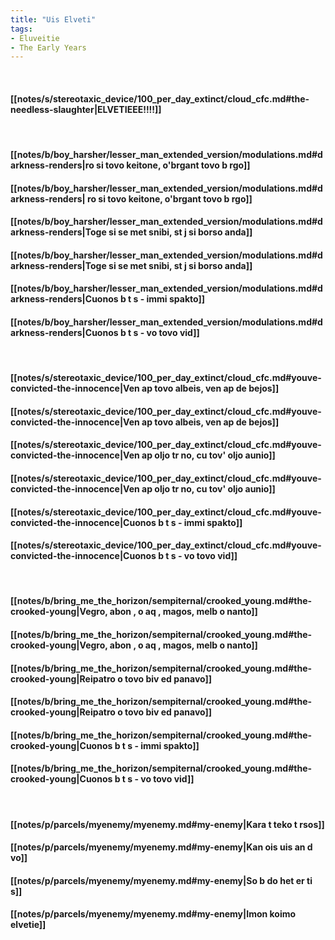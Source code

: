 ```yaml
---
title: "Uis Elveti"
tags:
- Eluveitie
- The Early Years
---
```

&nbsp;
#### [[notes/s/stereotaxic_device/100_per_day_extinct/cloud_cfc.md#the-needless-slaughter|ELVETIEEE!!!!]]
&nbsp;
#### [[notes/b/boy_harsher/lesser_man_extended_version/modulations.md#darkness-renders|ro si tovo keitone, o'brgant tovo b rgo]]
#### [[notes/b/boy_harsher/lesser_man_extended_version/modulations.md#darkness-renders| ro si tovo keitone, o'brgant tovo b rgo]]
#### [[notes/b/boy_harsher/lesser_man_extended_version/modulations.md#darkness-renders|Toge si se met snibi, st j si borso anda]]
#### [[notes/b/boy_harsher/lesser_man_extended_version/modulations.md#darkness-renders|Toge si se met snibi, st j si borso anda]]
#### [[notes/b/boy_harsher/lesser_man_extended_version/modulations.md#darkness-renders|Cuonos b  t  s  - immi spakto]]
#### [[notes/b/boy_harsher/lesser_man_extended_version/modulations.md#darkness-renders|Cuonos b  t  s  - vo tovo vid]]
&nbsp;
#### [[notes/s/stereotaxic_device/100_per_day_extinct/cloud_cfc.md#youve-convicted-the-innocence|Ven  ap tovo albeis, ven  ap de bejos]]
#### [[notes/s/stereotaxic_device/100_per_day_extinct/cloud_cfc.md#youve-convicted-the-innocence|Ven  ap tovo albeis, ven  ap de bejos]]
#### [[notes/s/stereotaxic_device/100_per_day_extinct/cloud_cfc.md#youve-convicted-the-innocence|Ven  ap oljo tr no, cu tov' oljo aunio]]
#### [[notes/s/stereotaxic_device/100_per_day_extinct/cloud_cfc.md#youve-convicted-the-innocence|Ven  ap oljo tr no, cu tov' oljo aunio]]
#### [[notes/s/stereotaxic_device/100_per_day_extinct/cloud_cfc.md#youve-convicted-the-innocence|Cuonos b  t  s  - immi spakto]]
#### [[notes/s/stereotaxic_device/100_per_day_extinct/cloud_cfc.md#youve-convicted-the-innocence|Cuonos b  t  s  - vo tovo vid]]
&nbsp;
#### [[notes/b/bring_me_the_horizon/sempiternal/crooked_young.md#the-crooked-young|Vegro, abon , o aq , magos, melb o nanto]]
#### [[notes/b/bring_me_the_horizon/sempiternal/crooked_young.md#the-crooked-young|Vegro, abon , o aq , magos, melb o nanto]]
#### [[notes/b/bring_me_the_horizon/sempiternal/crooked_young.md#the-crooked-young|Reipatro o tovo biv ed panavo]]
#### [[notes/b/bring_me_the_horizon/sempiternal/crooked_young.md#the-crooked-young|Reipatro o tovo biv ed panavo]]
#### [[notes/b/bring_me_the_horizon/sempiternal/crooked_young.md#the-crooked-young|Cuonos b  t  s  - immi spakto]]
#### [[notes/b/bring_me_the_horizon/sempiternal/crooked_young.md#the-crooked-young|Cuonos b  t  s  - vo tovo vid]]
&nbsp;
#### [[notes/p/parcels/myenemy/myenemy.md#my-enemy|Kara  t  teko t rsos]]
#### [[notes/p/parcels/myenemy/myenemy.md#my-enemy|Kan  ois uis an d vo]]
#### [[notes/p/parcels/myenemy/myenemy.md#my-enemy|So b do het er ti s]]
#### [[notes/p/parcels/myenemy/myenemy.md#my-enemy|Imon koimo elvetie]]
